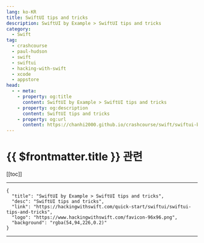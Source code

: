 ```yaml
---
lang: ko-KR
title: SwiftUI tips and tricks
description: SwiftUI by Example > SwiftUI tips and tricks
category:
  - Swift
tag: 
  - crashcourse
  - paul-hudson
  - swift
  - swiftui
  - hacking-with-swift
  - xcode
  - appstore
head:
  - - meta:
    - property: og:title
      content: SwiftUI by Example > SwiftUI tips and tricks
    - property: og:description
      content: SwiftUI tips and tricks
    - property: og:url
      content: https://chanhi2000.github.io/crashcourse/swift/swiftui-by-example/24-what-now/swiftui-tips-and-tricks.html
---
```


# {{ $frontmatter.title }} 관련

[[toc]]

---

```component VPCard
{
  "title": "SwiftUI by Example > SwiftUI tips and tricks",
  "desc": "SwiftUI tips and tricks",
  "link": "https://hackingwithswift.com/quick-start/swiftui/swiftui-tips-and-tricks",
  "logo": "https://www.hackingwithswift.com/favicon-96x96.png",
  "background": "rgba(54,94,226,0.2)"
}
```

---

<TagLinks />